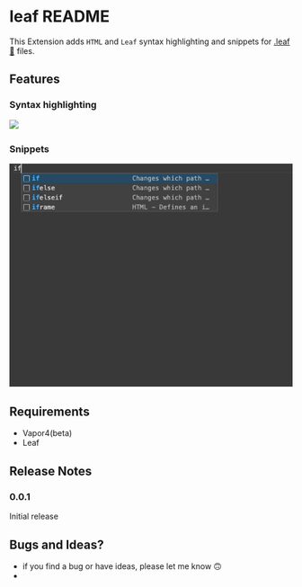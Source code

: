 # leaf README

This Extension adds `HTML` and `Leaf` syntax highlighting and snippets for [.leaf🍃](https://github.com/vapor/leaf) files.

## Features

### Syntax highlighting

![](Public/preview.gif)



### Snippets

![](Public/snippets_preview.gif)





## Requirements

* Vapor4(beta)
* Leaf

## Release Notes

### 0.0.1

Initial release

## Bugs and Ideas?

* if you find a bug or have ideas, please let me know 🙃
* 




